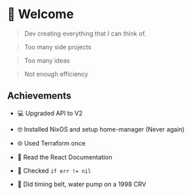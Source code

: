 # 🦸 Welcome

> Dev creating everything that I can think of.

> Too many side projects

> Too many ideas

> Not enough efficiency 


## Achievements
- 💻 Upgraded API to V2
  
- 🤓 Installed NixOS and setup home-manager (Never again)
    
- 🌐 Used Terraform once
  
- 📖 Read the React Documentation
  
- 🍚 Checked `if err != nil`

- 🚙 Did timing belt, water pump on a 1998 CRV
